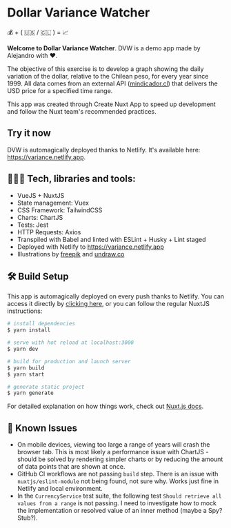 # Dollar Variance Watcher

💰 + ( 🇺🇸 / 🇨🇱 ) = 📈 

**Welcome to Dollar Variance Watcher**. DVW is a demo app made by Alejandro with ❤️.

The objective of this exercise is to develop a graph showing the daily variation of the dollar, relative to the Chilean peso, for every year since 1999. All data comes from an external API ([mindicador.cl](https://mindicador.cl/)) that delivers the USD price for a specified time range.

This app was created through Create Nuxt App to speed up development and follow the Nuxt team's recommended practices.

## Try it now

DVW is automagically deployed thanks to Netlify. It's available here: https://variance.netlify.app.

##  👨🏻‍💻 Tech, libraries and tools:

- VueJS + NuxtJS
- State management: Vuex
- CSS Framework: TailwindCSS
- Charts: ChartJS
- Tests: Jest
- HTTP Requests: Axios
- Transpiled with Babel and linted with ESLint + Husky + Lint staged
- Deployed with Netlify to https://variance.netlify.app
- Illustrations by [freepik](https://www.flaticon.com/authors/freepik) and [undraw.co](https://undraw.co)

## 🛠 Build Setup

This app is automagically deployed on every push thanks to Netlify. You can access it directly by [clicking here](https://variance.netlify.app), or you can follow the regular NuxtJS instructions:

```bash
# install dependencies
$ yarn install

# serve with hot reload at localhost:3000
$ yarn dev

# build for production and launch server
$ yarn build
$ yarn start

# generate static project
$ yarn generate
```

For detailed explanation on how things work, check out [Nuxt.js docs](https://nuxtjs.org).

## 🐛 Known Issues

- On mobile devices, viewing too large a range of years will crash the browser tab. This is most likely a performance issue with ChartJS - should be solved by rendering simpler charts or by reducing the amount of data points that are shown at once.
- GitHub CI workflows are not passing `build` step. There is an issue with `nuxtjs/eslint-module` not being found, not sure why. Works just fine in Netlify and local environment.
- In the `CurrencyService` test suite, the following test `Should retrieve all values from a range` is not passing. I need to investigate how to mock the implementation or resolved value of an inner method (maybe a Spy? Stub?).

